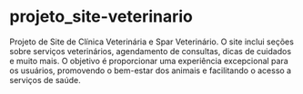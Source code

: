 # projeto_site-veterinario
Projeto de Site de Clínica Veterinária e Spar Veterinário. O site inclui seções sobre serviços veterinários, agendamento de consultas, dicas de cuidados e muito mais. O objetivo é proporcionar uma experiência excepcional para os usuários, promovendo o bem-estar dos animais e facilitando o acesso a serviços de saúde.
